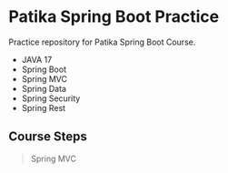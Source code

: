 # Patika Spring Boot Practice
Practice repository for Patika Spring Boot Course.

- JAVA 17
- Spring Boot
- Spring MVC
- Spring Data
- Spring Security
- Spring Rest

## Course Steps
> Spring MVC
> 
